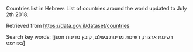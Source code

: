 ﻿Countries list in Hebrew.
List of countries around the world updated to July 2th 2018.

Retrieved from https://data.gov.il/dataset/countries

Search key words: [json רשימת ארצות, רשימת מדינות בעולם, קובץ מדינות בפורמט]